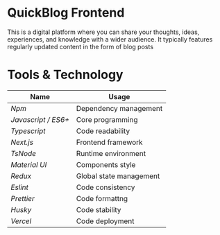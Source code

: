 # QuickBlog Frontend

This is a digital platform where you can share your thoughts, ideas, experiences, and knowledge with a wider audience. It typically features regularly updated content in the form of blog posts

# Tools & Technology

| Name                | Usage                   |
| ------------------- | ----------------------- |
| _Npm_               | Dependency management   |
| _Javascript / ES6+_ | Core programming        |
| _Typescript_        | Code readability        |
| _Next.js_           | Frontend framework      |
| _TsNode_            | Runtime environment     |
| _Material UI_       | Components style        |
| _Redux_             | Global state management |
| _Eslint_            | Code consistency        |
| _Prettier_          | Code formattng          |
| _Husky_             | Code stability          |
| _Vercel_            | Code deployment         |

